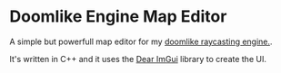 # Doomlike Engine Map Editor
A simple but powerfull map editor for my [doomlike raycasting engine.](https://github.com/vitor-luis3301).

It's written in C++ and it uses the [Dear ImGui]() library to create the UI.
